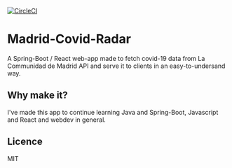[![CircleCI](https://circleci.com/gh/ChrisHilborne/Madrid-Covid-Radar.svg?style=svg&circle-token=efaef2f4e13a7303cc8bba9824c7a92398397433)](<LINK>)


# Madrid-Covid-Radar

A Spring-Boot / React web-app made to fetch covid-19 data from La Communidad de Madrid API and serve it to clients in an  easy-to-undersand way.

## Why make it?

I've made this app to continue learning Java and Spring-Boot, Javascript and React and webdev in general.

## Licence
MIT
